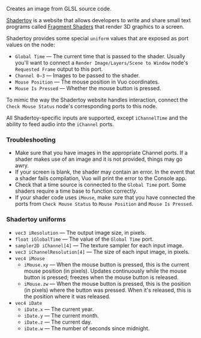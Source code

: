 Creates an image from GLSL source code.

[Shadertoy](http://www.shadertoy.com) is a website that allows developers to write and share small text programs called [Fragment Shaders](https://www.opengl.org/wiki/Fragment_Shader) that render 3D graphics to a screen.

Shadertoy provides some special `uniform` values that are exposed as port values on the node:

   - `Global Time` — The current time that is passed to the shader.  Usually you'll want to connect a `Render Image/Layers/Scene to Window` node's `Requested Frame` output to this port.
   - `Channel 0–3` — Images to be passed to the shader.
   - `Mouse Position` — The mouse position in Vuo coordinates.
   - `Mouse Is Pressed` — Whether the mouse button is pressed.

To mimic the way the Shadertoy website handles interaction, connect the `Check Mouse Status` node's corresponding ports to this node.

All Shadertoy-specific inputs are supported, except `iChannelTime` and the ability to feed audio into the `iChannel` ports.

### Troubleshooting

   - Make sure that you have images in the appropriate Channel ports.  If a shader makes use of an image and it is not provided, things may go awry.
   - If your screen is blank, the shader may contain an error.  In the event that a shader fails compilation, Vuo will print the error to the Console app.
   - Check that a time source is connected to the `Global Time` port.  Some shaders require a time base to function correctly.
   - If your shader code uses `iMouse`, make sure that you have connected the ports from `Check Mouse Status` to `Mouse Position` and `Mouse Is Pressed`.

### Shadertoy uniforms

   - `vec3 iResolution` — The output image size, in pixels.
   - `float iGlobalTime` — The value of the `Global Time` port.
   - `sampler2D iChannel[4]` — The texture sampler for each input image.
   - `vec3 iChannelResolution[4]` — The size of each input image, in pixels.
   - `vec4 iMouse`
      - `iMouse.xy` — When the mouse button is pressed, this is the current mouse position (in pixels).  Updates continuously while the mouse button is pressed; freezes when the mouse button is released.
      - `iMouse.zw` — When the mouse button is pressed, this is the position (in pixels) where the button was pressed.  When it's released, this is the position where it was released.
   - `vec4 iDate`
      - `iDate.x` — The current year.
      - `iDate.y` — The current month.
      - `iDate.z` — The current day.
      - `iDate.w` — The number of seconds since midnight.
